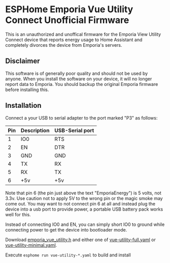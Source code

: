 # ESPHome Emporia Vue Utility Connect Unofficial Firmware

This is an unauthorized and unoffical firmware for the Emporia View Utility Connect device that reports energy usage to Home Assistant and completely divorces the device from Emporia's servers.

## Disclaimer

This software is of generally poor quality and should not be used by anyone.  When you install the software on your device, it
will no longer report data to Emporia.  You should backup the original Emporia firmware before installing this.

## Installation

Connect a your USB to serial adapter to the port marked "P3" as follows:

| Pin | Description | USB-Serial port |
| --- |  ---------  | --------------- |
|  1  |        IO0  |             RTS |
|  2  |         EN  |             DTR |
|  3  |        GND  |             GND |
|  4  |         TX  |              RX |
|  5  |         RX  |              TX |
|  6  |        +5v  |             +5v |

Note that pin 6 (the pin just above the text "EmporiaEnergy") is 5 volts, not 3.3v.  Use caution not to apply 5V to the wrong pin or
the magic smoke may come out.  You may want to not connect pin 6 at all and instead plug the device into a usb port to provide power,
a portable USB battery pack works well for this.

Instead of connecting IO0 and EN, you can simply short IO0 to ground while connecting power to get the device into bootloader mode.

Download [emporia_vue_utility.h](src/emporia_vue_utility.h) and either one of [vue-utility-full.yaml](src/vue-utility-full.yaml) or
[vue-utility-minimal.yaml](src/vue-utility-minimal.yaml).

Execute `esphome run vue-utility-*.yaml` to build and install
